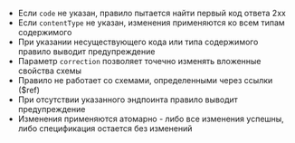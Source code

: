 - Если `code` не указан, правило пытается найти первый код ответа 2xx
- Если `contentType` не указан, изменения применяются ко всем типам содержимого
- При указании несуществующего кода или типа содержимого правило выводит предупреждение
- Параметр `correction` позволяет точечно изменять вложенные свойства схемы
- Правило не работает со схемами, определенными через ссылки ($ref)
- При отсутствии указанного эндпоинта правило выводит предупреждение
- Изменения применяются атомарно - либо все изменения успешны, либо спецификация остается без изменений